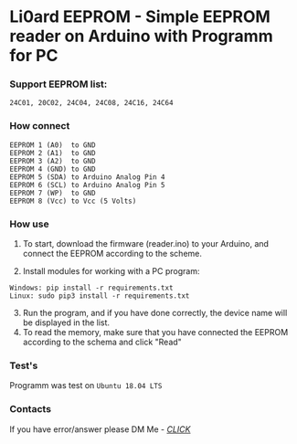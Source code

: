 # Li0ard EEPROM - Simple EEPROM reader on Arduino with Programm for PC

### Support EEPROM list:
`24C01, 20C02, 24C04, 24C08, 24C16, 24C64`

### How connect

```
EEPROM 1 (A0)  to GND
EEPROM 2 (A1)  to GND
EEPROM 3 (A2)  to GND
EEPROM 4 (GND) to GND
EEPROM 5 (SDA) to Arduino Analog Pin 4
EEPROM 6 (SCL) to Arduino Analog Pin 5
EEPROM 7 (WP)  to GND
EEPROM 8 (Vcc) to Vcc (5 Volts)
```

### How use

1. To start, download the firmware (reader.ino) to your Arduino, and connect the EEPROM according to the scheme.

2. Install modules for working with a PC program:
```
Windows: pip install -r requirements.txt
Linux: sudo pip3 install -r requirements.txt
```

3. Run the program, and if you have done correctly, the device name will be displayed in the list.
4. To read the memory, make sure that you have connected the EEPROM according to the schema and click "Read"

### Test's

Programm was test on `Ubuntu 18.04 LTS`

### Contacts

If you have error/answer please DM Me - [*CLICK*](https://vk.com/li0ard)